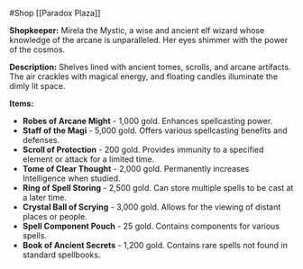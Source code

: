 #Shop 
[[Paradox Plaza]]

**Shopkeeper:** Mirela the Mystic, a wise and ancient elf wizard whose knowledge of the arcane is unparalleled. Her eyes shimmer with the power of the cosmos.

**Description:** Shelves lined with ancient tomes, scrolls, and arcane artifacts. The air crackles with magical energy, and floating candles illuminate the dimly lit space.

**Items:**

- **Robes of Arcane Might** - 1,000 gold. Enhances spellcasting power.
- **Staff of the Magi** - 5,000 gold. Offers various spellcasting benefits and defenses.
- **Scroll of Protection** - 200 gold. Provides immunity to a specified element or attack for a limited time.
- **Tome of Clear Thought** - 2,000 gold. Permanently increases Intelligence when studied.
- **Ring of Spell Storing** - 2,500 gold. Can store multiple spells to be cast at a later time.
- **Crystal Ball of Scrying** - 3,000 gold. Allows for the viewing of distant places or people.
- **Spell Component Pouch** - 25 gold. Contains components for various spells.
- **Book of Ancient Secrets** - 1,200 gold. Contains rare spells not found in standard spellbooks.